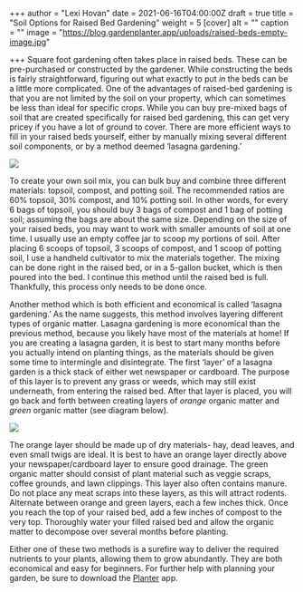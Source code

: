 +++
author = "Lexi Hovan"
date = 2021-06-16T04:00:00Z
draft = true
title = "Soil Options for Raised Bed Gardening"
weight = 5
[cover]
alt = ""
caption = ""
image = "https://blog.gardenplanter.app/uploads/raised-beds-empty-image.jpg"

+++
Square foot gardening often takes place in raised beds. These can be pre-purchased or constructed by the gardener. While constructing the beds is fairly straightforward, figuring out what exactly to put _in_ the beds can be a little more complicated. One of the advantages of raised-bed gardening is that you are not limited by the soil on your property, which can sometimes be less than ideal for specific crops. While you can buy pre-mixed bags of soil that are created specifically for raised bed gardening, this can get very pricey if you have a lot of ground to cover. There are more efficient ways to fill in your raised beds yourself, either by manually mixing several different soil components, or by a method deemed ‘lasagna gardening.’

![](https://blog.gardenplanter.app/uploads/raised-beds-soil-image-2.jpg)

To create your own soil mix, you can bulk buy and combine three different materials: topsoil, compost, and potting soil. The recommended ratios are 60% topsoil, 30% compost, and 10% potting soil. In other words, for every 6 bags of topsoil, you should buy 3 bags of compost and 1 bag of potting soil; assuming the bags are about the same size. Depending on the size of your raised beds, you may want to work with smaller amounts of soil at one time. I usually use an empty coffee jar to scoop my portions of soil. After placing 6 scoops of topsoil, 3 scoops of compost, and 1 scoop of potting soil, I use a handheld cultivator to mix the materials together. The mixing can be done right in the raised bed, or in a 5-gallon bucket, which is then poured into the bed. I continue this method until the raised bed is full. Thankfully, this process only needs to be done once.

Another method which is both efficient and economical is called ‘lasagna gardening.’ As the name suggests, this method involves layering different types of organic matter. Lasagna gardening is more economical than the previous method, because you likely have most of the materials at home! If you are creating a lasagna garden, it is best to start many months before you actually intend on planting things, as the materials should be given some time to intermingle and disintegrate. The first ‘layer’ of a lasagna garden is a thick stack of either wet newspaper or cardboard. The purpose of this layer is to prevent any grass or weeds, which may still exist underneath, from entering the raised bed. After that layer is placed, you will go back and forth between creating layers of _orange_ organic matter and _green_ organic matter (see diagram below).

![](https://blog.gardenplanter.app/uploads/lasagna-gardening-diagram-png.png)

The orange layer should be made up of dry materials- hay, dead leaves, and even small twigs are ideal. It is best to have an orange layer directly above your newspaper/cardboard layer to ensure good drainage. The green organic matter should consist of plant material such as veggie scraps, coffee grounds, and lawn clippings. This layer also often contains manure. Do not place any meat scraps into these layers, as this will attract rodents. Alternate between orange and green layers, each a few inches thick. Once you reach the top of your raised bed, add a few inches of compost to the very top. Thoroughly water your filled raised bed and allow the organic matter to decompose over several months before planting.

Either one of these two methods is a surefire way to deliver the required nutrients to your plants, allowing them to grow abundantly. They are both economical and easy for beginners. For further help with planning your garden, be sure to download the [Planter](https://gardenplanter.app/) app.